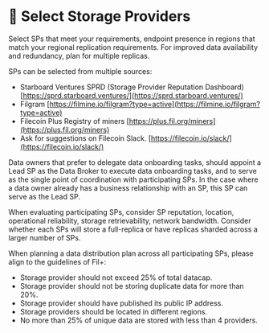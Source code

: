 # 🏢 Select Storage Providers

Select SPs that meet your requirements, endpoint presence in regions that match your regional replication requirements. For improved data availability and redundancy, plan for multiple replicas.

SPs can be selected from multiple sources:

* Starboard Ventures SPRD (Storage Provider Reputation Dashboard) [https://sprd.starboard.ventures/](https://sprd.starboard.ventures/)
* Filgram [https://filmine.io/filgram?type=active](https://filmine.io/filgram?type=active)
* Filecoin Plus Registry of miners [https://plus.fil.org/miners](https://plus.fil.org/miners)
* Ask for suggestions on Filecoin Slack. [https://filecoin.io/slack/](https://filecoin.io/slack/)

Data owners that prefer to delegate data onboarding tasks, should appoint a Lead SP as the Data Broker to execute data onboarding tasks, and to serve as the single point of coordination with participating SPs. In the case where a data owner already has a business relationship with an SP, this SP can serve as the Lead SP.

When evaluating participating SPs, consider SP reputation, location, operational reliability, storage retrievability, network bandwidth. Consider whether each SPs will store a full-replica or have replicas sharded across a larger number of SPs.

When planning a data distribution plan across all participating SPs, please align to the guidelines of Fil+:&#x20;

* Storage provider should not exceed 25% of total datacap.
* Storage provider should not be storing duplicate data for more than 20%.
* Storage provider should have published its public IP address.
* Storage providers should be located in different regions.
* No more than 25% of unique data are stored with less than 4 providers.
